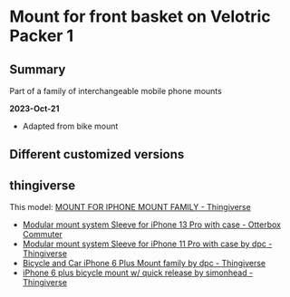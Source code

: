 Mount for front basket on Velotric Packer 1
===========================================

Summary
-------

Part of a family of interchangeable mobile phone mounts

**2023-Oct-21**

-	Adapted from bike mount

Different customized versions
-----------------------------

thingiverse
-----------

This model: [MOUNT FOR IPHONE MOUNT FAMILY - Thingiverse](https://www.thingiverse.com/thing:5799961)

-	[Modular mount system Sleeve for iPhone 13 Pro with case - Otterbox Commuter](https://www.thingiverse.com/thing:5019596)
-	[Modular mount system Sleeve for iPhone 11 Pro with case by dpc - Thingiverse](https://www.thingiverse.com/thing:3865844)
-	[Bicycle and Car iPhone 6 Plus Mount family by dpc - Thingiverse](https://www.thingiverse.com/thing:1456819)
-	[iPhone 6 plus bicycle mount w/ quick release by simonhead - Thingiverse](https://www.thingiverse.com/thing:1656187)
